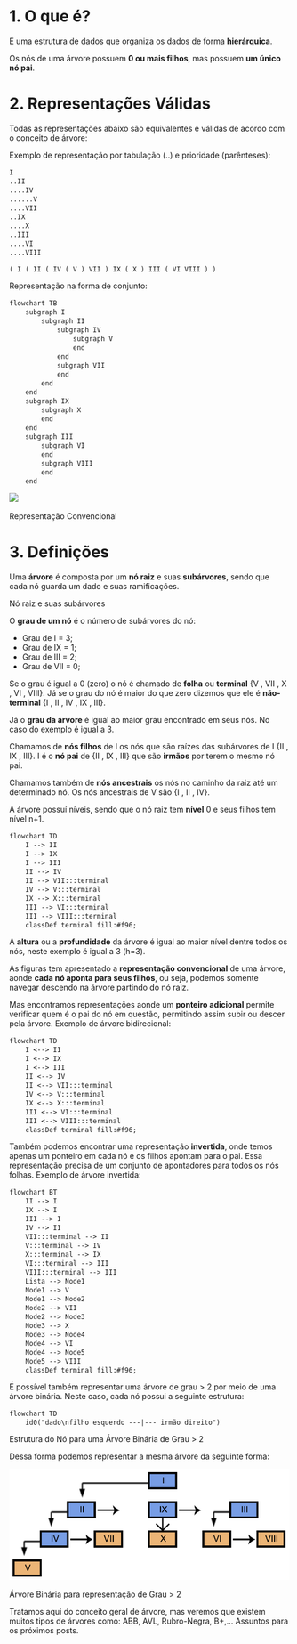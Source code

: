 # 1. O que é?

É uma estrutura de dados que organiza os dados de forma **hierárquica**.

Os nós de uma árvore possuem **0 ou mais filhos**, mas possuem **um único nó pai**.

# 2. Representações Válidas

Todas as representações abaixo são equivalentes e válidas de acordo com o conceito de árvore:

Exemplo de representação por tabulação (..) e prioridade (parênteses):

```textile
I
..II
....IV
......V
....VII
..IX
....X
..III
....VI
....VIII
```

```textile
( I ( II ( IV ( V ) VII ) IX ( X ) III ( VI VIII ) )
```

Representação na forma de conjunto:

```mermaid
flowchart TB
    subgraph I
        subgraph II    
            subgraph IV
                subgraph V
                end
            end
            subgraph VII
            end
        end
    end
    subgraph IX
        subgraph X
        end
    end
    subgraph III
        subgraph VI
        end
        subgraph VIII
        end
    end
```

![](https://i1.wp.com/www.jppreti.com/wp-content/uploads/2019/08/Captura-de-Tela-2019-08-01-a%CC%80s-16.00.53.png?w=750)

Representação Convencional

# 3. Definições

Uma **árvore** é composta por um **nó raiz** e suas **subárvores**, sendo que cada nó guarda um dado e suas ramificações.

Nó raiz e suas subárvores

O **grau de um nó** é o número de subárvores do nó:

- Grau de I = 3;
- Grau de IX = 1;
- Grau de III = 2;
- Grau de VII = 0;

Se o grau é igual a 0 (zero) o nó é chamado de **folha** ou **terminal** {V , VII , X , VI , VIII}. Já se o grau do nó é maior do que zero dizemos que ele é **não-terminal** {I , II , IV , IX , III}.

Já o **grau da árvore** é igual ao maior grau encontrado em seus nós. No caso do exemplo é igual a 3.

Chamamos de **nós filhos** de I os nós que são raízes das subárvores de I {II , IX , III}. I é o **nó pai** de {II , IX , III} que são **irmãos** por terem o mesmo nó pai.

Chamamos também de **nós ancestrais** os nós no caminho da raiz até um determinado nó. Os nós ancestrais de V são {I , II , IV}.

A árvore possuí níveis, sendo que o nó raiz tem **nível** 0 e seus filhos tem nível n+1.

```mermaid
flowchart TD
    I --> II
    I --> IX
    I --> III
    II --> IV
    II --> VII:::terminal
    IV --> V:::terminal
    IX --> X:::terminal
    III --> VI:::terminal
    III --> VIII:::terminal
    classDef terminal fill:#f96;
```

A **altura** ou a **profundidade** da árvore é igual ao maior nível dentre todos os nós, neste exemplo é igual a 3 (h=3).

As figuras tem apresentado a **representação convencional** de uma árvore, aonde **cada nó aponta para seus filhos**, ou seja, podemos somente navegar descendo na árvore partindo do nó raiz.

Mas encontramos representações aonde um **ponteiro adicional** permite verificar quem é o pai do nó em questão, permitindo assim subir ou descer pela árvore. Exemplo de árvore bidirecional:

```mermaid
flowchart TD
    I <--> II
    I <--> IX
    I <--> III
    II <--> IV
    II <--> VII:::terminal
    IV <--> V:::terminal
    IX <--> X:::terminal
    III <--> VI:::terminal
    III <--> VIII:::terminal
    classDef terminal fill:#f96;
```

Também podemos encontrar uma representação **invertida**, onde temos apenas um ponteiro em cada nó e os filhos apontam para o pai. Essa representação precisa de um conjunto de apontadores para todos os nós folhas. Exemplo de árvore invertida:

```mermaid
flowchart BT
    II --> I
    IX --> I
    III --> I
    IV --> II 
    VII:::terminal --> II
    V:::terminal --> IV 
    X:::terminal --> IX
    VI:::terminal --> III
    VIII:::terminal --> III
    Lista --> Node1
    Node1 --> V
    Node1 --> Node2
    Node2 --> VII
    Node2 --> Node3
    Node3 --> X
    Node3 --> Node4
    Node4 --> VI
    Node4 --> Node5
    Node5 --> VIII
    classDef terminal fill:#f96;
```

É possível também representar uma árvore de grau > 2 por meio de uma árvore binária. Neste caso, cada nó possui a seguinte estrutura:

```mermaid
flowchart TD
    id0("dado\nfilho esquerdo ---|--- irmão direito")
```

Estrutura do Nó para uma Árvore Binária de Grau > 2

Dessa forma podemos representar a mesma árvore da seguinte forma:

![Árvore Binária para representação de Grau > 2](https://github.com/jppreti/documents/blob/main/c/datastructure/images/ArvoreBinariaGrauMaior2.png?raw=true)

Árvore Binária para representação de Grau > 2

Tratamos aqui do conceito geral de árvore, mas veremos que existem muitos tipos de árvores como: ABB, AVL, Rubro-Negra, B+,… Assuntos para os próximos posts.
